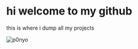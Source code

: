 # hi welcome to my github

this is where i dump all my projects
<p align="left">
  <img src="https://github-readme-stats.vercel.app/api?username=p0nyo&theme=graywhite&show_icons=true&hide_border=false&count_private=true" alt="p0nyo" />
</p>
